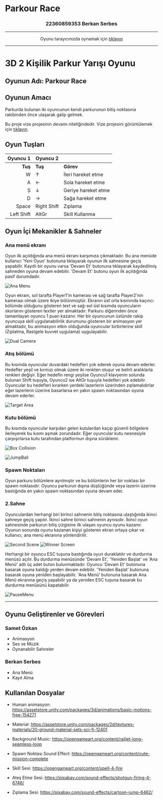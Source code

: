 # Parkour Race
<h3 align="center">22360859353 Berkan Serbes</h3>

<hr>
<p align="center">Oyunu tarayıcınızda oynamak için <a href="https://simmer.io/@berkanserbes/parkour-race-final" target="_blank"> tıklayın</a></p>
<hr>

# 3D 2 Kişilik Parkur Yarışı Oyunu 

## Oyunun Adı: Parkour Race 

## Oyunun Amacı
Parkurda bulunan iki oyuncunun kendi parkurunun bitiş noktasına rakibinden önce ulaşarak galip gelmek.

Bu proje vize projesinin devamı niteliğindedir. Vize projesini görüntülemek için <a href="https://github.com/berkanserbes/OyunProgramlama_VizeProjesi" target="_blank">tıklayın</a>.

## Oyun Tuşları

| **Oyuncu 1** | **Oyuncu 2** |      |
|-------------:|-------------|-------|
| **Tuş**      | **Tuş**     | **Görev** |
| W            |    ↑        | İleri hareket etme         |
| A            |    ←        | Sola hareket etme          |
| S            |    ↓        | Geriye hareket etme        |
| D            |    →        | Sağa hareket etme          |
| Space        |    Right Shift | Zıplama                 |
| Left Shift   |    AltGr        | Skill Kullanma         |

## Oyun İçi Mekanikler & Sahneler

### Ana menü ekranı

Oyun ilk açıldığında ana menü ekranı karşımıza çıkmaktadır. Bu ana menüde kullanıcı 'Yeni Oyun' butonuna tıklayarak oyunun ilk sahnesine geçiş yapabilir.
Kayıtlı bir oyunu varsa 'Devam Et' butonuna tıklayarak kaydedilmiş sahneden oyuna devam edebilir. 'Devam Et' butonu oyun ilk açıldığında pasif durumdadır.

![Ana Menu](https://github.com/berkanserbes/OyunProgramlama_FinalProjesi/blob/main/ScreenShots/MainMenu.png?raw=true)

Oyun ekranı, sol tarafta Player1'in kamerası ve sağ tarafta Player2'nin kamerası olmak üzere ikiye bölünmüştür. Ekranın üst orta kısmında kaçıncı bölümde olduğunu gösteren text ve sağ-sol üst kısımda oyuncuların skorlarını gösteren textler yer almaktadır. Parkuru diğerinden önce tamamlayan oyuncu 1 puan kazanır. Her bir oyuncunun üstünde rakip oyuncuya skill uygulanabilirlik durumunu gösteren bir animasyon yer almaktadır, bu animasyon etkin olduğunda oyuncular birbirlerine skill (Zıplatma, Rastgele kuvvet uygulama) uygulayabilir.

![Dual Camera](https://github.com/berkanserbes/OyunProgramlama_FinalProjesi/blob/main/ScreenShots/sahne1.png?raw=true)

### Atış bölümü

Bu kısımda oyuncular duvardaki hedefleri yok ederek oyuna devam ederler. Hedefler yeşil ve kırmızı olmak üzere iki renkten oluşur ve belirli aralıklarla renkleri değişir. Eğer hedefin rengi yeşilse Oyuncu1 klavyenin solunda bulunan Shift tuşuyla, Oyuncu2 ise AltGr tuşuyla hedefleri yok edebilir. Oyuncular bu hedefleri kırarken yerdeki lazerlerin üzerinden zıplamalıdırlar eğer lazerlerin üzerine basarlarsa en yakın spawn noktasından oyuna devam ederler.

![Target Area](https://github.com/berkanserbes/OyunProgramlama_FinalProjesi/blob/main/ScreenShots/fireLaser.png?raw=true)

### Kutu bölümü

Bu kısımda oyuncular karşıdan gelen kutulardan kaçıp güvenli bölgelere ilerleyerek bu kısmı aşmak zorundadır. Eğer oyuncular kutu nesnesiyle çarpışırlarsa kutu tarafından platformun dışına sürüklenir.

![Box Collision](https://github.com/berkanserbes/OyunProgramlama_FinalProjesi/blob/main/ScreenShots/BoxCollision.png?raw=true)

![JumpBall](https://github.com/berkanserbes/OyunProgramlama_FinalProjesi/blob/main/ScreenShots/jumpBall.png?raw=true)

### Spawn Noktaları

Oyun parkuru bölümlere ayrılmıştır ve bu bölümlerin her bir noktası bir spawn noktasıdır. Oyuncu parkurun dışına düştüğünde veya lazerin üzerine bastığında en yakın spawn noktasından oyuna devam eder.

### 2.Sahne

Oyunculardan herhangi biri birinci sahnenin bitiş noktasına ulaştığında ikinci sahneye geçiş yapılır. İkinci sahne birinci sahnenin aynısıdır.
İkinci oyun sahnesinde parkurun bitiş çizgisine ilk ulaşan oyuncu oyunu kazanır. Oyunun sonunda oyunu kazanan kişiyi gösteren ekran ortaya çıkar ve kullanıcı, ana menü ekranına yönlendirilir.

![Second Scene](https://github.com/berkanserbes/OyunProgramlama_FinalProjesi/blob/main/ScreenShots/sahne2.png?raw=true)
![Winner Screen](https://github.com/berkanserbes/OyunProgramlama_FinalProjesi/blob/main/ScreenShots/winScreen.png?raw=true)


Herhangi bir oyuncu ESC tuşuna bastığında oyun duraklatılır ve durdurma menüsü açılır. Bu durdurma menüsünde 'Devam Et', 'Yeniden Başlat' ve 'Ana Menü' adlı üç adet buton bulunmaktadır. Oyuncu 'Devam Et' butonuna basarak oyuna kaldığı yerden devam edebilir. 'Yeniden Başlat' butonuna basarak oyuna yeniden başlayabilir. 'Ana Menü' butonuna basarak Ana Menü ekranına geçiş yapabilir ya da yeniden ESC tuşuna basarak bu durdurma menüsünü kapatabilir.

![PauseMenu](https://github.com/berkanserbes/OyunProgramlama_FinalProjesi/blob/main/ScreenShots/pauseMenu.png?raw=true)

<hr>

## Oyunu Geliştirenler ve Görevleri

<h3>Samet Özkan</h3>

* Animasyon
* Ses ve Müzik
* Oynanabilir Sahneler

<h3>Berkan Serbes</h3>

* Ana Menü
* Kayıt Alma

## Kullanılan Dosyalar

* <p> Human animasyon: <a href="https://assetstore.unity.com/packages/3d/animations/basic-motions-free-154271">https://assetstore.unity.com/packages/3d/animations/basic-motions-free-154271</a> </p>
* <p> Material: <a href="https://assetstore.unity.com/packages/2d/textures-materials/20-ground-material-sets-sci-fi-12401">https://assetstore.unity.com/packages/2d/textures-materials/20-ground-material-sets-sci-fi-12401</a></p> 
* <p> Background Music: <a href="https://opengameart.org/content/railjet-long-seamless-loop">https://opengameart.org/content/railjet-long-seamless-loop</a></p>
* <p> Spawn Noktası Sound Effect: <a href="https://opengameart.org/content/cute-mission-complete">https://opengameart.org/content/cute-mission-complete</a></p>
* <p> Skill Sesi: <a href="https://opengameart.org/content/spell-4-fire">https://opengameart.org/content/spell-4-fire</a></p>
* <p> Ateş Etme Sesi: <a href="https://pixabay.com/sound-effects/shotgun-firing-4-6746/">https://pixabay.com/sound-effects/shotgun-firing-4-6746/</a></p>
* <p> Zıplama Sesi: <a href="https://pixabay.com/sound-effects/cartoon-jump-6462/">https://pixabay.com/sound-effects/cartoon-jump-6462/</a></p>